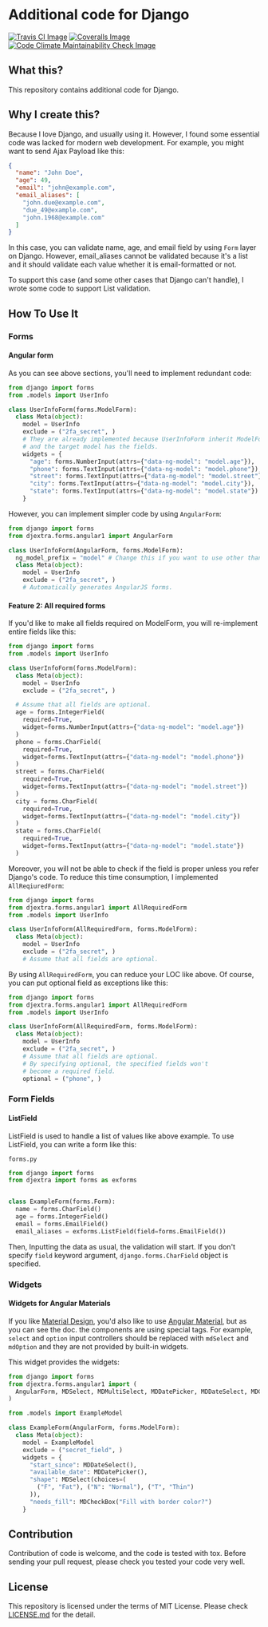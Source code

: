 # Additional code for Django

[![Travis CI Image]][Travis CI Link] [![Coveralls Image]][Coveralls Link]
[![Code Climate Maintainability Check Image]][Code Climate Maintainability Check Link]

[Travis CI Image]: https://travis-ci.org/hiroaki-yamamoto/djextra.svg?branch=master
[Travis CI Link]: https://travis-ci.org/hiroaki-yamamoto/djextra
[Coveralls Image]: https://coveralls.io/repos/github/hiroaki-yamamoto/djextra/badge.svg?branch=master
[Coveralls Link]: https://coveralls.io/github/hiroaki-yamamoto/djextra?branch=master
[Code Climate Maintainability Check Image]: https://api.codeclimate.com/v1/badges/1ed2f1c354e6357d711c/maintainability
[Code Climate Maintainability Check Link]: https://codeclimate.com/github/hiroaki-yamamoto/djextra/maintainability

## What this?
This repository contains additional code for Django.

## Why I create this?
Because I love Django, and usually using it. However, I found some essential
code was lacked for modern web development. For example, you might want to send
Ajax Payload like this:

```JSON
{
  "name": "John Doe",
  "age": 49,
  "email": "john@example.com",
  "email_aliases": [
    "john.due@example.com",
    "due_49@example.com",
    "john.1968@example.com"
  ]
}
```

In this case, you can validate name, age, and email field by using `Form`
layer on Django. However, email_aliases cannot be validated because it's a
list and it should validate each value whether it is email-formatted or not.

To support this case (and some other cases that Django can't handle), I wrote
some code to support List validation.

## How To Use It

### Forms

#### Angular form
As you can see above sections, you'll need to implement redundant code:

```Python
from django import forms
from .models import UserInfo

class UserInfoForm(forms.ModelForm):
  class Meta(object):
    model = UserInfo
    exclude = ("2fa_secret", )
    # They are already implemented because UserInfoForm inherit ModelForm
    # and the target model has the fields.
    widgets = {
      "age": forms.NumberInput(attrs={"data-ng-model": "model.age"}),
      "phone": forms.TextInput(attrs={"data-ng-model": "model.phone"}),
      "street": forms.TextInput(attrs={"data-ng-model": "model.street"}),
      "city": forms.TextInput(attrs={"data-ng-model": "model.city"}),
      "state": forms.TextInput(attrs={"data-ng-model": "model.state"})
    }
```

However, you can implement simpler code by using `AngularForm`:

```Python
from django import forms
from djextra.forms.angular1 import AngularForm

class UserInfoForm(AngularForm, forms.ModelForm):
  ng_model_prefix = "model" # Change this if you want to use other than "model"
  class Meta(object):
    model = UserInfo
    exclude = ("2fa_secret", )
    # Automatically generates AngularJS forms.
```

#### Feature 2: All required forms
If you'd like to make all fields required on ModelForm, you will re-implement
entire fields like this:

```Python
from django import forms
from .models import UserInfo

class UserInfoForm(forms.ModelForm):
  class Meta(object):
    model = UserInfo
    exclude = ("2fa_secret", )

  # Assume that all fields are optional.
  age = forms.IntegerField(
    required=True,
    widget=forms.NumberInput(attrs={"data-ng-model": "model.age"})
  )
  phone = forms.CharField(
    required=True,
    widget=forms.TextInput(attrs={"data-ng-model": "model.phone"})
  )
  street = forms.CharField(
    required=True,
    widget=forms.TextInput(attrs={"data-ng-model": "model.street"})
  )
  city = forms.CharField(
    required=True,
    widget=forms.TextInput(attrs={"data-ng-model": "model.city"})
  )
  state = forms.CharField(
    required=True,
    widget=forms.TextInput(attrs={"data-ng-model": "model.state"})
  )
```

Moreover, you will not be able to check if the field is proper unless you
refer Django's code. To reduce this time consumption, I implemented
`AllReqiuredForm`:

```Python
from django import forms
from djextra.forms.angular1 import AllRequiredForm
from .models import UserInfo

class UserInfoForm(AllRequiredForm, forms.ModelForm):
  class Meta(object):
    model = UserInfo
    exclude = ("2fa_secret", )
    # Assume that all fields are optional.
```

By using `AllRequiredForm`, you can reduce your LOC like above. Of course,
you can put optional field as exceptions like this:

```Python
from django import forms
from djextra.forms.angular1 import AllRequiredForm
from .models import UserInfo

class UserInfoForm(AllRequiredForm, forms.ModelForm):
  class Meta(object):
    model = UserInfo
    exclude = ("2fa_secret", )
    # Assume that all fields are optional.
    # By specifying optional, the specified fields won't
    # become a required field.
    optional = ("phone", )
```

### Form Fields

#### ListField
ListField is used to handle a list of values like above example.
To use ListField, you can write a form like this:

`forms.py`
```python
from django import forms
from djextra import forms as exforms


class ExampleForm(forms.Form):
  name = forms.CharField()
  age = forms.IntegerField()
  email = forms.EmailField()
  email_aliases = exforms.ListField(field=forms.EmailField())
```

Then, Inputting the data as usual, the validation will start.
If you don't specify `field` keyword argument, `django.forms.CharField` object
is specified.

### Widgets

#### Widgets for Angular Materials

If you like [Material Design], you'd also like to use [Angular Material], but
as you can see the doc. the components are using special tags. For example,
`select` and `option` input controllers should be replaced with `mdSelect` and
`mdOption` and they are not provided by built-in widgets.

This widget provides the widgets:

```Python
from django import forms
from djextra.forms.angular1 import (
  AngularForm, MDSelect, MDMultiSelect, MDDatePicker, MDDateSelect, MDCheckBox
)

from .models import ExampleModel

class ExampleForm(AngularForm, forms.ModelForm):
  class Meta(object):
    model = ExampleModel
    exclude = ("secret_field", )
    widgets = {
      "start_since": MDDateSelect(),
      "available_date": MDDatePicker(),
      "shape": MDSelect(choices=(
        ("F", "Fat"), ("N": "Normal"), ("T", "Thin")
      )),
      "needs_fill": MDCheckBox("Fill with border color?")
    }
```

[Material Design]: https://material.google.com/
[Angular Material]: https://material.angularjs.org


## Contribution
Contribution of code is welcome, and the code is tested with tox. Before
sending your pull request, please check you tested your code very well.

## License
This repository is licensed under the terms of MIT License. Please check
[LICENSE.md](LICENSE.md) for the detail.
